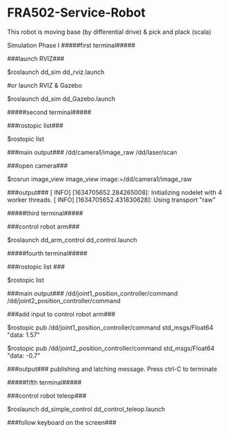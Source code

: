 # FRA502-Service-Robot
This robot is moving base (by differential drive) &amp; pick and plack (scala)

Simulation Phase I
#####first terminal#####

###launch RVIZ###

$roslaunch dd_sim dd_rviz.launch

#or launch RVIZ & Gazebo

$roslaunch dd_sim dd_Gazebo.launch

#####second terminal#####

###rostopic list###

$rostopic list

###main output###
/dd/camera1/image_raw
/dd/laser/scan

###open camera###

$rosrun image_view image_view image:=/dd/camera1/image_raw

###output###
[ INFO] [1634705652.284265008]: Initializing nodelet with 4 worker threads.
[ INFO] [1634705652.431830628]: Using transport "raw"

#####third terminal#####

###control robot arm###

$roslaunch dd_arm_control dd_control.launch

#####fourth terminal#####

###rostopic list ###

$rostopic list

###main output###
/dd/joint1_position_controller/command
/dd/joint2_position_controller/command

###add input to control robot arm###

$rostopic pub /dd/joint1_position_controller/command std_msgs/Float64 "data: 1.57"

$rostopic pub /dd/joint2_position_controller/command std_msgs/Float64 "data: -0.7"

###output###
publishing and latching message. Press ctrl-C to terminate

#####fifth terminal#####

###control robot teleop###

$roslaunch dd_simple_control dd_control_teleop.launch

###follow keyboard on the screen###
